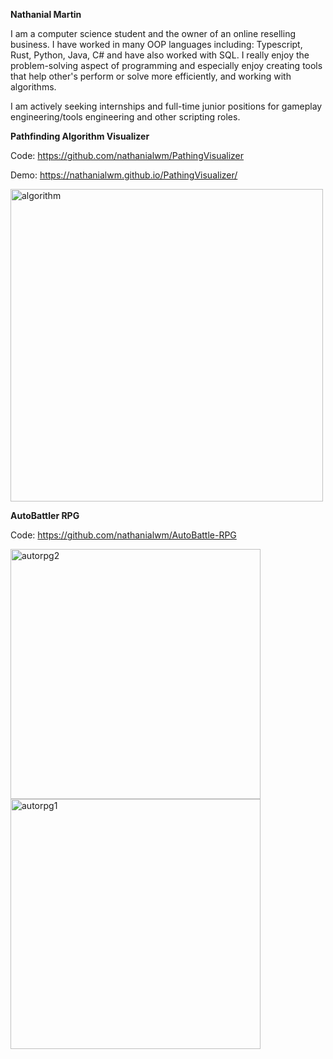 **Nathanial Martin**

I am a computer science student and the owner of an online reselling business. I have worked in many OOP languages including: Typescript, Rust, Python, Java, C# and have also worked with SQL. I really enjoy the problem-solving aspect of programming and especially enjoy creating tools that help other's perform or solve more efficiently, and working with algorithms.

I am actively seeking internships and full-time junior positions for gameplay engineering/tools engineering and other scripting roles.

**Pathfinding Algorithm Visualizer**

Code: https://github.com/nathanialwm/PathingVisualizer

Demo: https://nathanialwm.github.io/PathingVisualizer/

<img src="https://github.com/user-attachments/assets/68c41408-9ab1-4350-92cb-c0b49c361d4a" alt="algorithm" width="500"/>


**AutoBattler RPG**

Code: https://github.com/nathanialwm/AutoBattle-RPG

<img src="https://github.com/user-attachments/assets/7411e903-44a3-4fea-9956-fd5d8603a84b" alt="autorpg2" width="400"/>
<img src="https://github.com/user-attachments/assets/a4049640-5939-4bd7-87b0-362ed619d441" alt="autorpg1" width="400"/>

